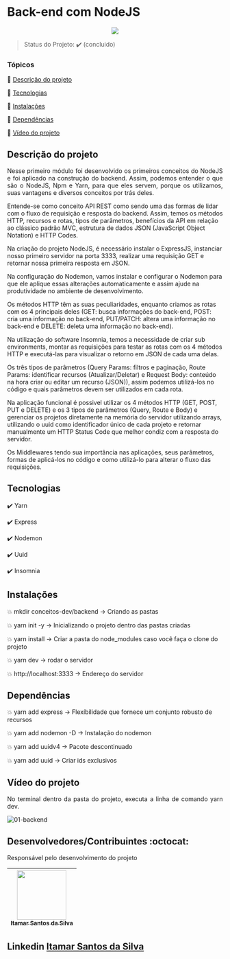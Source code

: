 <h1>Back-end com NodeJS</h1> 

<p align="center">
  <img src="https://img.shields.io/static/v1?label=Linguagem&message=node.JS&color=green&style=for-the-badge&logo=NODEJS"/>
</p>

> Status do Projeto: :heavy_check_mark: (concluido)

### Tópicos 

:small_blue_diamond: [Descrição do projeto](#descrição-do-projeto)

:small_blue_diamond: [Tecnologias](#tecnologias)

:small_blue_diamond: [Instalações](#instalações)

:small_blue_diamond: [Dependências](#dependências)

:small_blue_diamond: [Vídeo do projeto](#vídeo-do-projeto)

## Descrição do projeto 

<p align="justify">
  Nesse primeiro módulo foi desenvolvido os primeiros conceitos do NodeJS e foi aplicado na construção do backend. Assim, podemos entender o que são o NodeJS, Npm e Yarn, para que eles servem, porque os utilizamos, suas vantagens e diversos conceitos por trás deles.

  Entende-se como conceito API REST como sendo uma das formas de lidar com o fluxo de requisição e resposta do backend. Assim, temos os métodos HTTP, recursos e rotas, tipos de parâmetros, benefícios da API em relação ao clássico padrão MVC, estrutura de dados JSON (JavaScript Object Notation) e HTTP Codes.

  Na criação do projeto NodeJS, é necessário instalar o ExpressJS, instanciar nosso primeiro servidor na porta 3333, realizar uma requisição GET e retornar nossa primeira resposta em JSON.

  Na configuração do Nodemon, vamos instalar e configurar o Nodemon para que ele aplique essas alterações automaticamente e assim ajude na produtividade no ambiente de desenvolvimento.

  Os métodos HTTP têm as suas peculiaridades, enquanto criamos as rotas com os 4 principais deles (GET: busca informações do back-end, POST: cria uma informação no back-end, PUT/PATCH: altera uma informação no back-end e DELETE: deleta uma informação no back-end).

  Na utilização do software Insomnia, temos a necessidade de criar sub environments, montar as requisições para testar as rotas com os 4 métodos HTTP e executá-las para visualizar o retorno em JSON de cada uma delas.

  Os três tipos de parâmetros (Query Params: filtros e paginação, Route Params: identificar recursos (Atualizar/Deletar) e Request Body: conteúdo na hora criar ou editar um recurso (JSON)), assim podemos utilizá-los no código e quais parâmetros devem ser utilizados em cada rota.

  Na aplicação funcional é possivel utilizar os 4 métodos HTTP (GET, POST, PUT e DELETE) e os 3 tipos de parâmetros (Query, Route e Body) e gerenciar os projetos diretamente na memória do servidor utilizando arrays, utilizando o uuid como identificador único de cada projeto e retornar manualmente um HTTP Status Code que melhor condiz com a resposta do servidor.

  Os Middlewares tendo sua importância nas aplicações, seus parâmetros, formas de aplicá-los no código e como utilizá-lo para alterar o fluxo das requisições.
</p>

## Tecnologias

:heavy_check_mark: Yarn

:heavy_check_mark: Express   

:heavy_check_mark: Nodemon  

:heavy_check_mark: Uuid

:heavy_check_mark: Insomnia

## Instalações

:boom: mkdir conceitos-dev/backend -> Criando as pastas

:boom: yarn init -y -> Inicializando o projeto dentro das pastas criadas

:boom: yarn install -> Criar a pasta do node_modules caso você faça o clone do projeto

:boom: yarn dev -> rodar o servidor

:boom: http://localhost:3333 -> Endereço do servidor

## Dependências

:boom: yarn add express -> Flexíbilidade que fornece um conjunto robusto de recursos

:boom: yarn add nodemon -D -> Instalação do nodemon

:boom: yarn add uuidv4 -> Pacote descontinuado

:boom: yarn add uuid -> Criar ids exclusivos

## Vídeo do projeto

<p align="justify">
No terminal dentro da pasta do projeto, executa a linha de comando yarn dev.
</p>

![01-backend](https://user-images.githubusercontent.com/54650669/108403396-69c33f00-71fd-11eb-82df-c5c38601b861.gif)

## Desenvolvedores/Contribuintes :octocat:

Responsável pelo desenvolvimento do projeto

| [<img src="https://avatars0.githubusercontent.com/u/54650669?s=460&u=256c0c28b9d5560d21d734ceedb09439a7521cc2&v=4" width=115><br><sub>Itamar Santos da Silva</sub>](https://github.com/itamar1986) |
| :---: |

## Linkedin <a href="https://www.linkedin.com/in/itamar-santos-da-silva-463b0a176" target="_blank"> Itamar Santos da Silva</a>
